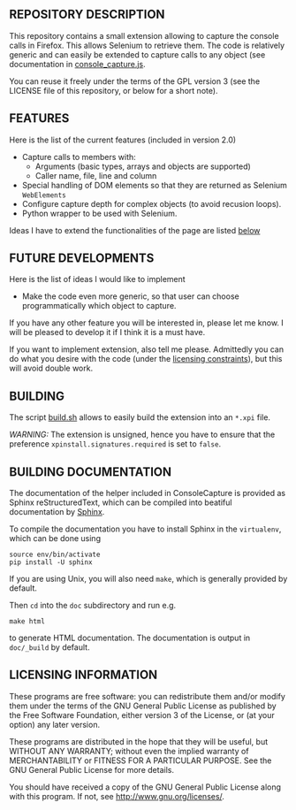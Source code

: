 REPOSITORY DESCRIPTION
----------------------

This repository contains a small extension allowing to capture the console
calls in Firefox. This allows Selenium to retrieve them. 
The code is relatively generic and can easily be extended to capture calls
to any object (see documentation in
[console_capture.js](https://github.com/pasccom/ConsoleCapture/blob/master/console_capture.js).

You can reuse it freely under the terms of the GPL version 3 (see the 
LICENSE file of this repository, or below for a short note).

FEATURES
--------

Here is the list of the current features (included in version 2.0)
- Capture calls to members with:
  - Arguments (basic types, arrays and objects are supported)
  - Caller name, file, line and column
- Special handling of DOM elements so that they are returned as Selenium `WebElements`
- Configure capture depth for complex objects (to avoid recusion loops).
- Python wrapper to be used with Selenium.

Ideas I have to extend the functionalities of the page are listed
[below](#future-developments)

FUTURE DEVELOPMENTS
-------------------

Here is the list of ideas I would like to implement
- Make the code even more generic, so that user can choose programmatically
which object to capture.

If you have any other feature you will be interested in, please let me know.
I will be pleased to develop it if I think it is a must have.

If you want to implement extension, also tell me please. Admittedly you
can do what you desire with the code (under the
[licensing constraints](#licensing-information)), but this will avoid double work.


BUILDING
--------

The script [build.sh](https://github.com/pasccom/ConsoleCapture/blob/master/build.sh)
allows to easily build the extension into an `*.xpi` file.

*WARNING:* The extension is unsigned, hence you have to ensure that the preference
`xpinstall.signatures.required` is set to `false`.

BUILDING DOCUMENTATION
----------------------

The documentation of the helper included in ConsoleCapture is provided as
Sphinx reStructuredText, which can be compiled into beatiful documentation
by [Sphinx](http://www.sphinx-doc.org).

To compile the documentation you have to install Sphinx in the `virtualenv`,
which can be done using
```
source env/bin/activate
pip install -U sphinx
```
If you are using Unix, you will also need `make`, which is generally provided
by default.

Then `cd` into the `doc` subdirectory and run e.g.
```
make html
```
to generate HTML documentation. The documentation is output in `doc/_build` by default.

LICENSING INFORMATION
---------------------
These programs are free software: you can redistribute them and/or modify
them under the terms of the GNU General Public License as published by
the Free Software Foundation, either version 3 of the License, or
(at your option) any later version.

These programs are distributed in the hope that they will be useful,
but WITHOUT ANY WARRANTY; without even the implied warranty of
MERCHANTABILITY or FITNESS FOR A PARTICULAR PURPOSE.  See the
GNU General Public License for more details.

You should have received a copy of the GNU General Public License
along with this program. If not, see <http://www.gnu.org/licenses/>.
